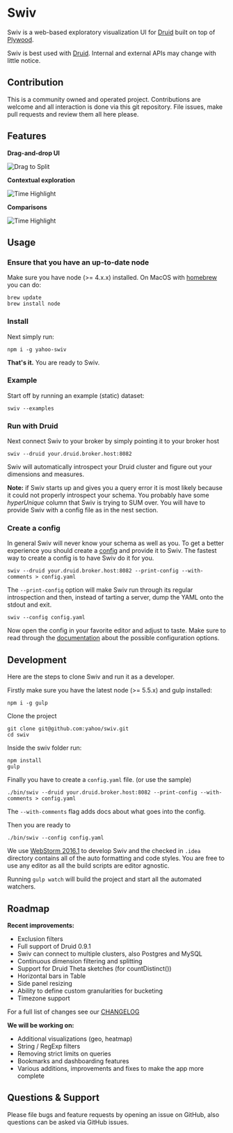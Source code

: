 # Swiv

Swiv is a web-based exploratory visualization UI for [Druid](https://github.com/druid-io/druid) built on top of 
[Plywood](https://github.com/implydata/plywood). 

Swiv is best used with [Druid](http://druid.io).
Internal and external APIs may change with little notice.

## Contribution

This is a community owned and operated project.  Contributions are welcome and all interaction is done via this git repository.  File issues, make pull requests and review them all here please.

## Features

**Drag-and-drop UI**

![Drag to Split](https://github.com/yahoo/swiv/raw/master/docs/images/drag-and-drop.gif)

**Contextual exploration**

![Time Highlight](https://github.com/yahoo/swiv/raw/master/docs/images/explore.gif)

**Comparisons**

![Time Highlight](https://github.com/yahoo/swiv/raw/master/docs/images/compare.gif)

## Usage

### Ensure that you have an up-to-date node

Make sure you have node (>= 4.x.x) installed. On MacOS with [homebrew](http://brew.sh/) you can do:

```
brew update
brew install node
```

### Install

Next simply run:

```
npm i -g yahoo-swiv
```

**That's it.** You are ready to Swiv.


### Example

Start off by running an example (static) dataset:

```
swiv --examples
```

### Run with Druid

Next connect Swiv to your broker by simply pointing it to your broker host

```
swiv --druid your.druid.broker.host:8082
```

Swiv will automatically introspect your Druid cluster and figure out your dimensions and measures.

**Note:** if Swiv starts up and gives you a query error it is most likely because it could not properly introspect your schema.
You probably have some *hyperUnique* column that Swiv is trying to SUM over.
You will have to provide Swiv with a config file as in the nest section.   

### Create a config

In general Swiv will never know your schema as well as you.
To get a better experience you should create a [config](https://github.com/yahoo/swiv/blob/master/docs/configuration.md) and provide it to Swiv.
The fastest way to create a config is to have Swiv do it for you.

```
swiv --druid your.druid.broker.host:8082 --print-config --with-comments > config.yaml
```

The `--print-config` option will make Swiv run through its regular introspection and then, instead of tarting a server, dump the YAML onto the stdout and exit.  

```
swiv --config config.yaml
```

Now open the config in your favorite editor and adjust to taste.
Make sure to read through the [documentation](https://github.com/yahoo/swiv/blob/master/docs/configuration.md) about the possible configuration options.

## Development

Here are the steps to clone Swiv and run it as a developer. 

Firstly make sure you have the latest node (>= 5.5.x) and gulp installed:

```
npm i -g gulp
```

Clone the project

```
git clone git@github.com:yahoo/swiv.git
cd swiv
```

Inside the swiv folder run:

```
npm install
gulp
```

Finally you have to create a `config.yaml` file. (or use the sample)

```
./bin/swiv --druid your.druid.broker.host:8082 --print-config --with-comments > config.yaml
```

The `--with-comments` flag adds docs about what goes into the config.

Then you are ready to

```
./bin/swiv --config config.yaml
```

We use [WebStorm 2016.1](https://www.jetbrains.com/webstorm/) to develop Swiv and the checked in `.idea` directory contains
all of the auto formatting and code styles. You are free to use any editor as all the build scripts are editor agnostic.

Running `gulp watch` will build the project and start all the automated watchers.

## Roadmap

**Recent improvements:**

- Exclusion filters
- Full support of Druid 0.9.1
- Swiv can connect to multiple clusters, also Postgres and MySQL
- Continuous dimension filtering and splitting
- Support for Druid Theta sketches (for countDistinct())
- Horizontal bars in Table
- Side panel resizing
- Ability to define custom granularities for bucketing
- Timezone support

For a full list of changes see our [CHANGELOG](CHANGELOG.md)

**We will be working on:**

- Additional visualizations (geo, heatmap)
- String / RegExp filters
- Removing strict limits on queries
- Bookmarks and dashboarding features
- Various additions, improvements and fixes to make the app more complete

## Questions & Support

Please file bugs and feature requests by opening an issue on GitHub, also questions can be asked via GitHub issues.
